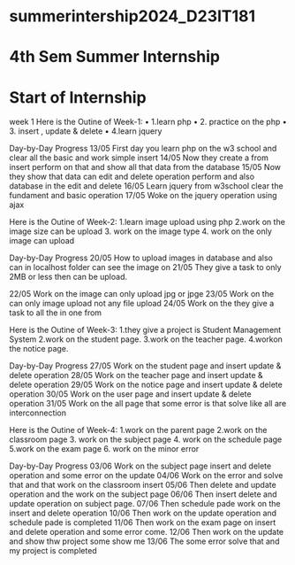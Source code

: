 # summerintership2024_D23IT181
# 4th Sem Summer Internship
# Start of Internship
 week 1
Here is the Outine of Week-1:
•	1.learn php 
•	2. practice on the php 
•	3. insert , update & delete 
•	4.learn jquery 


 Day-by-Day Progress
13/05
First day you learn php on the w3 school and clear all the basic and work simple insert 
14/05
Now they create a from insert perform on that and show all that data from the database 
15/05
Now they show that data can edit and delete operation perform and also database in the edit and delete
16/05
Learn jquery from w3school clear the fundament and basic operation
17/05
Woke on the jquery operation using ajax

Here is the Outine of Week-2:
1.learn image upload using php 
2.work on the image size can be upload 
3. work on the image type 
4. work on the only image can upload

 Day-by-Day Progress
20/05
How to upload images in database and also can in localhost folder can see the image on 
21/05
They give a task to only 2MB or less then can be upload.

22/05
Work on the image can only upload jpg or jpge 
23/05
Work on the can only image upload not any file upload
24/05
Work on the they give a task to all the in one from 

Here is the Outine of Week-3:
1.they give a project is Student Management System
2.work on the student page.
3.work on the teacher page.
4.workon the notice page.

 Day-by-Day Progress
27/05
Work on the student page and insert update & delete operation
28/05
Work on the teacher page and insert update & delete operation
29/05
Work on the notice page and insert update & delete operation
30/05
Work on the user page and insert update & delete operation
31/05
Work on the all page that some error is that solve like all are interconnection

Here is the Outine of Week-4:
1.work on the parent page 
2.work on the classroom page 
3. work on the subject page
4. work on the schedule page
5.work on the exam page
6. work on the minor error

 Day-by-Day Progress
03/06
Work on the subject page insert and delete operation and some error on the update
04/06
Work on the error and solve that  and that work on the classroom insert
05/06
Then delete and update operation and the work on the subject page
06/06
Then insert delete and update operation on subject page.
07/06
Then schedule pade work on the insert and delete operation 
10/06
Then work on the update operation and schedule pade is completed
11/06
Then work on the exam page on insert and delete operation and some error come.
12/06
Then work on the update and show thw project some show me
13/06 
The some error solve that and my project is completed
